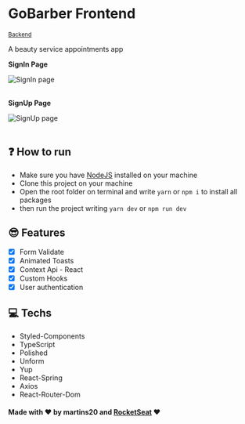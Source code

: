 # GoBarber Frontend 

<small>[Backend](https://github.com/martins20/GoBarber-Backend)</small>

A beauty service appointments app

<b>SignIn Page</b>

<img src="./assets/SignIn.gif" alt="SignIn page" align="center" />

<br>
<br>

<b>SignUp Page</b>

<img src="./assets/SignUp.gif" alt="SignUp page" align="center" />

<br>
<br>

## :question: How to run

- Make sure you have [NodeJS](https://nodejs.org/) installed on your machine
- Clone this project on your machine
- Open the root folder on terminal and write `yarn` or `npm i` to install all packages
- then run the project writing `yarn dev` or `npm run dev`

## :sunglasses: Features

- [x] Form Validate
- [x] Animated Toasts
- [x] Context Api - React
- [x] Custom Hooks
- [x] User authentication

## :computer: Techs

- Styled-Components
- TypeScript
- Polished
- Unform
- Yup
- React-Spring
- Axios
- React-Router-Dom

#### Made with :heart: by martins20 and [RocketSeat](https://rocketseat.com.br) :heart:
